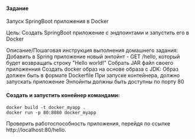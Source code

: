 #### Задание
Запуск SpringBoot приложения в Docker

Цель:
Создать SpringBoot приложение с эндпоинтами и запустить его в Docker


Описание/Пошаговая инструкция выполнения домашнего задания:
Добавить в Spring приложение новый энпойнт - GET /hello, который будет возвращать строку "Hello world!"
Собрать JAR файл своего приложенния
Создать docker образ на основе образа с JDK:
Образ должен быть в формате Dockerfile
При запуске контейнера, должно запускать приложение
Энпойнты должны быть доступны по порту 80




#### Создать и запустить конейнер командами:
```
docker build -t docker_myapp .
docker run -p 80:8080 docker_myapp
```

 Проверить работоспособность приложения, перейдя по ссылке http://localhost:80/hello. 